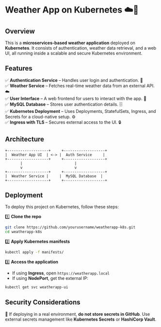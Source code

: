 # Weather App on Kubernetes ☁️🚀

## Overview
This is a **microservices-based weather application** deployed on **Kubernetes**. It consists of authentication, weather data retrieval, and a web UI, all running inside a scalable and secure Kubernetes environment.

## Features
✅ **Authentication Service** – Handles user login and authentication. 🔐  
✅ **Weather Service** – Fetches real-time weather data from an external API. ☁️  
✅ **User Interface** – A web frontend for users to interact with the app. 🎨  
✅ **MySQL Database** – Stores user authentication details. 🗄️  
✅ **Kubernetes Deployment** – Uses Deployments, StatefulSets, Ingress, and Secrets for a cloud-native setup. ⚙️  
✅ **Ingress with TLS** – Secures external access to the UI. 🔒  

## Architecture
```
+-------------------+     +-------------------+
|  Weather App UI  | <-> |  Auth Service     |
+-------------------+     +-------------------+
       |                        |
       v                        v
+-------------------+     +-------------------+
|  Weather Service |     |  MySQL Database  |
+-------------------+     +-------------------+
```

## Deployment
To deploy this project on Kubernetes, follow these steps:

1️⃣ **Clone the repo**
```bash
git clone https://github.com/yourusername/weatherapp-k8s.git
cd weatherapp-k8s
```

2️⃣ **Apply Kubernetes manifests**
```bash
kubectl apply -f manifests/
```

3️⃣ **Access the application**
- If using **Ingress**, open `https://weatherapp.local`
- If using **NodePort**, get the external IP:
```bash
kubectl get svc weatherapp-ui
```

## Security Considerations
🔴 If deploying in a real environment, **do not store secrets in GitHub**. Use external secrets management like **Kubernetes Secrets** or **HashiCorp Vault**.

